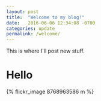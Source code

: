 ```yaml
---
layout: post
title:  "Welcome to my blog!"
date:   2016-06-06 12:34:08 -0700
categories: update
permalink: /welcome/
---
```


This is where I'll post new stuff.

<h1>Hello</h1>

{% flickr_image 8768963586 m %}
